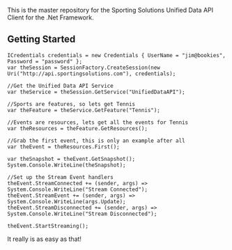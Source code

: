 This is the master repository for the Sporting Solutions Unified Data API Client for the .Net Framework.

Getting Started
----------------------
	ICredentials credentials = new Credentials { UserName = "jim@bookies", Password = "password" };
	var theSession = SessionFactory.CreateSession(new Uri("http://api.sportingsolutions.com"), credentials);
	
	//Get the Unified Data API Service
	var theService = theSession.GetService("UnifiedDataAPI");
	
	//Sports are features, so lets get Tennis
	var theFeature = theService.GetFeature("Tennis");
	
	//Events are resources, lets get all the events for Tennis
	var theResources = theFeature.GetResources();
	
	//Grab the first event, this is only an example after all
	var theEvent = theResources.First();
  
	var theSnapshot = theEvent.GetSnapshot();
	System.Console.WriteLine(theSnapshot);

	//Set up the Stream Event handlers
	theEvent.StreamConnected += (sender, args) => System.Console.WriteLine("Stream Connected");
	theEvent.StreamEvent += (sender, args) => System.Console.WriteLine(args.Update);
	theEvent.StreamDisconnected += (sender, args) => System.Console.WriteLine("Stream Disconnected");
 
	theEvent.StartStreaming();
 
It really is as easy as that!